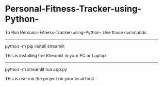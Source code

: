 # Personal-Fitness-Tracker-using-Python-

To Run Personal-Fitness-Tracker-using-Python- Use those commands.

 ******************
 python -m pip install streamlit

 This is installing the Streamlit in your PC or Laptop

 *****************
 python -m streamlit run app.py

 This is use run the project on your local host.


